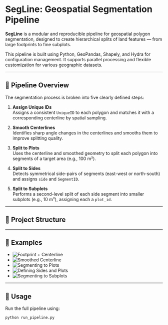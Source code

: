 # SegLine: Geospatial Segmentation Pipeline

**SegLine** is a modular and reproducible pipeline for geospatial polygon segmentation, designed to create hierarchical splits of land features — from large footprints to fine subplots.

This pipeline is built using Python, GeoPandas, Shapely, and Hydra for configuration management. It supports parallel processing and flexible customization for various geographic datasets.

---

## 🔧 Pipeline Overview

The segmentation process is broken into five clearly defined steps:

1. **Assign Unique IDs**  
   Assigns a consistent `UniqueID` to each polygon and matches it with a corresponding centerline by spatial sampling.

2. **Smooth Centerlines**  
   Identifies sharp angle changes in the centerlines and smooths them to improve splitting quality.

3. **Split to Plots**  
   Uses the centerline and smoothed geometry to split each polygon into segments of a target area (e.g., 100 m²).

4. **Split to Sides**  
   Detects symmetrical side-pairs of segments (east-west or north-south) and assigns `side` and `SegmentID`.

5. **Split to Subplots**  
   Performs a second-level split of each side segment into smaller subplots (e.g., 10 m²), assigning each a `plot_id`.

---

## 📁 Project Structure


---

## 📸 Examples

- ![Footprint + Centerline](examples/1_line_footprint.png)
- ![Smoothed Centerline](examples/2_smooth_centerline.png)
- ![Segmenting to Plots](examples/3_plots.png)
- ![Defining Sides and Plots](examples/4_sides.png)
- ![Segmenting to Subplots](examples/5_subplots.png)

---

## 🚀 Usage

Run the full pipeline using:

```bash
python run_pipeline.py
